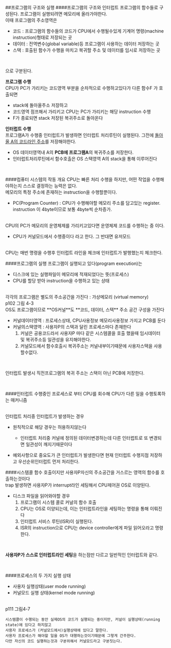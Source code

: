 ##프로그램의 구조와 실행
####프로그램의 구조와 인터럽트
프로그램의 함수들로 구성된다. 프로그램이 실행되려면 메모리에 올라가야한다.
<br/>
이때 프로그램의 주소영역은
- 코드 : 프로그램의 함수들의 코드가 CPU에서 수행될수있게 기계어 명령(machine instruction)형태로 저장되는 곳
- 데이터 : 전역변수(global variable)등 프로그램이 사용하는 데이터 저장하는 곳
- 스택 : 호출된 함수가 수행을 마치고 복귀할 주소 및 데이터를 임시로 저장하는 곳
<br/>

으로 구분된다.

**프로그램 수행**
<br/>
CPU가 PC가 가리키는 코드영역 부분을 순차적으로 수행하고있다가
다른 함수F 가 호출되면 
- stack에 돌아올주소 저장하고
- 코드영역 점프해서 가리키고 CPU는 PC가 가리키는 해당 instruction 수행
- F가 종료되면 stack 저장된 복귀주소로 돌아온다

**인터럽트 수행**
<br/>
프로그램A가 수행중 인터럽트가 발생하면 인터럽트 처리루틴이 실행된다.
그전에 <u>돌아올 A의 코드라인 주소</u>를 저장해야한다.
- OS 데이터영역내 A의 **PCB에 프로그램A**의 복귀주소를 저장한다.
- 인터럽트처리루틴에서 함수호출은 OS 스택영역 A의 stack을 통해 이루어진다

<br/>

####컴퓨터 시스템의 작동 개요
CPU는 빠른 처리 수행을 하지만, 어떤 작업을 수행해야하는지 스스로 결정하는 능력은 없다.<br/>
메모리의 특정 주소에 존재하는 instruction을 수행할뿐이다.
- PC(Program Counter) : CPU가 수행해야할 메모리 주소를 담고있는 register. instruction 이 4byte이므로 보통 4byte씩 순차증가.

<br/>
CPU의 PC가 메모리의 운영체제를 가리키고있다면 운영체제 코드를 수행하는 중 이다.

- CPU가 커널모드에서 수행중이다 라고 한다. 그 반대면 유저모드
<br/>
CPU는 매번 명령을 수행후 인터럽트 라인을 체크에 인터럽트가 발행했는지 체크한다.

<br/>

####프로그램의 실행
프로그램이 실행되고 있다(program execution)는
- 디스크에 있는 실행파일이 메모리에 적재되었다는 뜻(프로세스)
- CPU를 할당 받아 instruction을 수행하고 있는 상태

<br/>
각각의 프로그램은 별도의 주소공간을 가진다 : 가상메모리 (virtual memory)
<br/>
p102 그림 4-3
<br/>
OS도 프로그램이므로 **OS커널**도 **코드, 데이터, 스택** 주소 공간 구성을 가진다

- 커널데이터영역 : 프로세스상태, CPU사용정보 메모리사용정보 가지고 PCB를 둔다
- 커널의스택영역 : 사용자P의 스택과 달린 프로세스마다 존재한다
  1. 커널은 공용코드라서 사용자P 마다 같은 시스템콜을 호출 했을때 임시데이터 및 복귀주소등 일관성을 유지해야한다.
  2. 커널모드에서 함수호출시 복귀주소는 커널내부이기때문에 사용자스택을 사용할수없다.
  
<br/>

인터럽트 발생시 직전프로그램의 복귀 주소는 스택이 아닌 PCB에 저장한다. 

<br/>

####인터럽트
수행중인 프로세스로 부터 CPU를 회수해 CPU가 다른 일을 수행토록하는 매커니즘

<br/>
인터럽트 처리중 인터럽트가 발생하는 경우

- 원칙적으로 해당 경우는 허용하지않는다
    - 인터럽트 처리중 커널에 정의된 데이터변경하는데 다른 인터럽트로 또 변경되면 일관성이 깨지기때문이다
    
- 예외사항으로 중요도가 큰 인터럽트가 발생한다면 현재 인터럽트 수행지점 저장하고 우선순위인터럽트 먼저 처리한다.

####시스템콜
함수 호출이지만 사용자P자신의 주소공간을 거스르는 영역의 함수를 호출하는것이다
<br/>
trap 발생하면 사용자P가 interrupt라인 세팅해서 CPU제어권 OS로 이양된다.
- 디스크 파일을 읽어와야할 경우
    1. 프로그램이 시스템 콜로 커널의 함수 호출
    2. CPU는 OS로 이양되는데, 이는 인터럽트라인을 세팅하는 명령을 통해 이뤄진다
    3. 인터럽트 서비스 루틴(ISR)이 실행된다.
    4. ISR의 instruction으로 CPU는 device controller에게 파일 읽어오라고 명령한다.
     
<br/>

**사용자P가 스스로 인터럽트라인 세팅**을 하는점만 다르고 일반적인 인터럽트와 같다.

<br/>

####프로세스의 두 가지 실행 상태
- 사용자 실행상태(user mode running)
- 커널모드 실행 상태(kernel mode running)

<br/>
p111 그림4-7
<br/>

```
시스템콜이 수행되는 동안 실제OS의 코드가 실행되는 중이지만, 커널이 실행상태(running state)에 있다고 하지않고
사용자 프로세스가 (커널모드에서)실행상태에 있다고 말한다.
사용자 프로세스가 해야할 일을 OS가 대행하는것이기때문에 그렇게 간주한다.
다만 자신의 코드 실행하는것과 구분위해서 커널모드라고 구분짓는다.
``` 